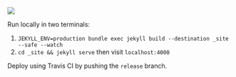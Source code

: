 ![](https://travis-ci.org/thomasweng15/thomasweng15.github.io.svg?branch=release)

Run locally in two terminals: 
1. `JEKYLL_ENV=production bundle exec jekyll build --destination _site --safe --watch`
2. `cd _site && jekyll serve` then visit `localhost:4000`

Deploy using Travis CI by pushing the `release` branch.


